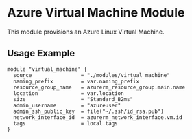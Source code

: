 # Azure Virtual Machine Module

This module provisions an Azure Linux Virtual Machine.

## Usage Example
```hcl
module "virtual_machine" {
  source                = "./modules/virtual_machine"
  naming_prefix         = var.naming_prefix
  resource_group_name   = azurerm_resource_group.main.name
  location              = var.location
  size                  = "Standard_B2ms"
  admin_username        = "azureuser"
  admin_ssh_public_key  = file("~/.ssh/id_rsa.pub")
  network_interface_id  = azurerm_network_interface.vm.id
  tags                  = local.tags
}
```
